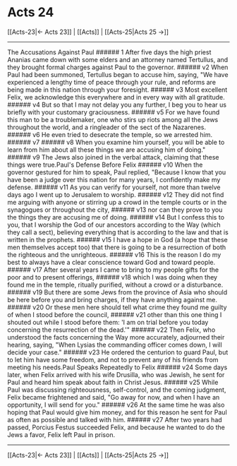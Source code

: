 # Acts 24

[[Acts-23|← Acts 23]] | [[Acts]] | [[Acts-25|Acts 25 →]]
***

The Accusations Against Paul ###### 1 After five days the high priest Ananias came down with some elders and an attorney named Tertullus, and they brought formal charges against Paul to the governor. ###### v2 When Paul had been summoned, Tertullus began to accuse him, saying, "We have experienced a lengthy time of peace through your rule, and reforms are being made in this nation through your foresight. ###### v3 Most excellent Felix, we acknowledge this everywhere and in every way with all gratitude. ###### v4 But so that I may not delay you any further, I beg you to hear us briefly with your customary graciousness. ###### v5 For we have found this man to be a troublemaker, one who stirs up riots among all the Jews throughout the world, and a ringleader of the sect of the Nazarenes. ###### v6 He even tried to desecrate the temple, so we arrested him. ###### v7 ###### v8 When you examine him yourself, you will be able to learn from him about all these things we are accusing him of doing." ###### v9 The Jews also joined in the verbal attack, claiming that these things were true.Paul's Defense Before Felix ###### v10 When the governor gestured for him to speak, Paul replied, "Because I know that you have been a judge over this nation for many years, I confidently make my defense. ###### v11 As you can verify for yourself, not more than twelve days ago I went up to Jerusalem to worship. ###### v12 They did not find me arguing with anyone or stirring up a crowd in the temple courts or in the synagogues or throughout the city, ###### v13 nor can they prove to you the things they are accusing me of doing. ###### v14 But I confess this to you, that I worship the God of our ancestors according to the Way (which they call a sect), believing everything that is according to the law and that is written in the prophets. ###### v15 I have a hope in God (a hope that these men themselves accept too) that there is going to be a resurrection of both the righteous and the unrighteous. ###### v16 This is the reason I do my best to always have a clear conscience toward God and toward people. ###### v17 After several years I came to bring to my people gifts for the poor and to present offerings, ###### v18 which I was doing when they found me in the temple, ritually purified, without a crowd or a disturbance. ###### v19 But there are some Jews from the province of Asia who should be here before you and bring charges, if they have anything against me. ###### v20 Or these men here should tell what crime they found me guilty of when I stood before the council, ###### v21 other than this one thing I shouted out while I stood before them: 'I am on trial before you today concerning the resurrection of the dead.'" ###### v22 Then Felix, who understood the facts concerning the Way more accurately, adjourned their hearing, saying, "When Lysias the commanding officer comes down, I will decide your case." ###### v23 He ordered the centurion to guard Paul, but to let him have some freedom, and not to prevent any of his friends from meeting his needs.Paul Speaks Repeatedly to Felix ###### v24 Some days later, when Felix arrived with his wife Drusilla, who was Jewish, he sent for Paul and heard him speak about faith in Christ Jesus. ###### v25 While Paul was discussing righteousness, self-control, and the coming judgment, Felix became frightened and said, "Go away for now, and when I have an opportunity, I will send for you." ###### v26 At the same time he was also hoping that Paul would give him money, and for this reason he sent for Paul as often as possible and talked with him. ###### v27 After two years had passed, Porcius Festus succeeded Felix, and because he wanted to do the Jews a favor, Felix left Paul in prison.

***
[[Acts-23|← Acts 23]] | [[Acts]] | [[Acts-25|Acts 25 →]]
